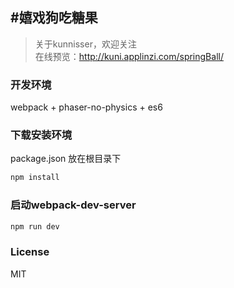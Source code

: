 #嬉戏狗吃糖果
-------------

> 关于kunnisser，欢迎关注  
  在线预览：http://kuni.applinzi.com/springBall/

### 开发环境
webpack + phaser-no-physics + es6

### 下载安装环境
package.json 放在根目录下
``` xml
npm install
```

### 启动webpack-dev-server
``` xml
npm run dev
```

### License
MIT
